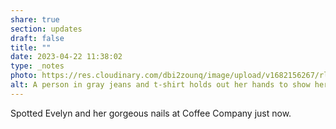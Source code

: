 ```yaml
---
share: true
section: updates
draft: false
title: ""
date: 2023-04-22 11:38:02
type: _notes
photo: https://res.cloudinary.com/dbi2zounq/image/upload/v1682156267/rl86k0bvwg0knaadh0ho.jpg
alt: A person in gray jeans and t-shirt holds out her hands to show her royal blue nails.
---
```

Spotted Evelyn and her gorgeous nails at Coffee Company just now.
